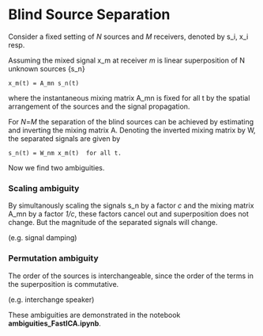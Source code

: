 # Blind Source Separation

Consider a fixed setting of *N* sources and *M* receivers, denoted by s_i, x_i resp.

Assuming the mixed signal x_m at receiver *m* is linear superposition of N unknown sources {s_n}

    x_m(t) = A_mn s_n(t)

where the instantaneous mixing matrix A_mn is fixed for all t by the spatial arrangement of the sources and the signal propagation.

For *N*=*M* the separation of the blind sources can be achieved by estimating and inverting the mixing matrix A. Denoting the inverted mixing matrix by W, the separated signals are given by

    s_n(t) = W_nm x_m(t)  for all t.

Now we find two ambiguities.

### Scaling ambiguity
By simultanously scaling the signals s_n by a factor *c* and the mixing matrix A_mn by a factor *1/c*, these factors cancel out and superposition does not change. But the magnitude of the separated signals will change.

(e.g. signal damping)

### Permutation ambiguity
The order of the sources is interchangeable, since the order of the terms in the superposition is commutative. 

(e.g. interchange speaker)

These ambiguities are demonstrated in the notebook **ambiguities_FastICA.ipynb**. 